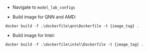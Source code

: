 - Navigate to `model_lab_configs`

- Build image for QNN and AMD:
```
docker build -f .\dockerfile\qnn\Dockerfile -t {image_tag} .
```

- Build image for Intel:
```
docker build -f .\dockerfile\intel\Dockerfile -t {image_tag} .
```